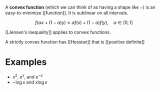 A **convex function** (which we can think of as having a shape like $\smile$) is an easy-to-minimize [[function]]. It is sublinear on all intervals.

$$
f\big(\alpha x + (1-\alpha)y \big)\leq \alpha f(x) + (1-\alpha)f(y), \quad \alpha \in [0,1]
$$

[[Jensen's inequality]] applies to convex functions.

A strictly convex function has [[Hessian]] that is [[positive definite]]

# Examples

* $x^2$, $e^{x}$, and $e^{-x}$
* $-\log x$ and $x \log x$